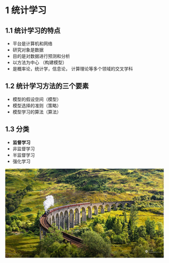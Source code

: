 # 1 统计学习
## 1.1 统计学习的特点
- 平台是计算机和网络
- 研究对象是数据
- 目的是对数据进行预测和分析
- 以方法为中心 （构建模型）
- 是概率论，统计学，信息论， 计算理论等多个领域的交叉学科

## 1.2 统计学习方法的三个要素
- 模型的假设空间（模型）
- 模型选择的准则（策略）
- 模型学习的算法（算法）

## 1.3 分类
- **监督学习**
- 非监督学习
- 半监督学习
- 强化学习

<img src="https://github.com/hekang123456/markdown_file/blob/master/statistic_learning_method/image/wallpaper.jpg?raw=true">
